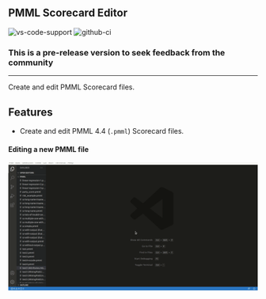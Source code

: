 ## PMML Scorecard Editor

![vs-code-support](https://img.shields.io/badge/Visual%20Studio%20Code-1.46.0+-blue.svg) ![github-ci](https://github.com/kiegroup/kogito-tooling/workflows/CI/badge.svg)

### **This is a pre-release version to seek feedback from the community**

---

Create and edit PMML Scorecard files.

## Features

- Create and edit PMML 4.4 (`.pmml`) Scorecard files.

#### Editing a new PMML file

![alt](./gifs/pmml.gif?raw=true)
